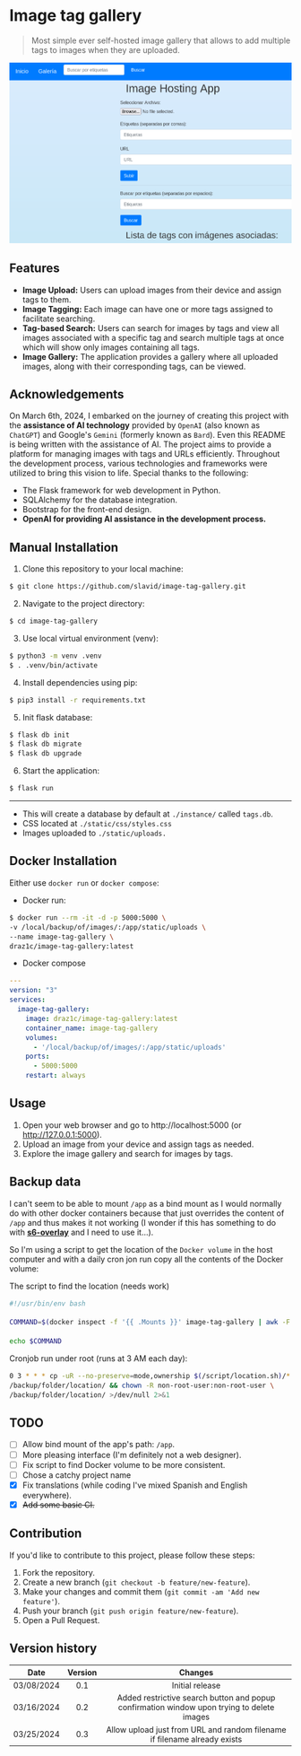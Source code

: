 # Image tag gallery

> Most simple ever self-hosted image gallery that allows to add multiple tags to images when they are uploaded.

![homepage](https://raw.githubusercontent.com/slavid/image-tag-gallery/main/resources/homepage.png)

Features
--------

-   **Image Upload:** Users can upload images from their device and assign tags to them.
-   **Image Tagging:** Each image can have one or more tags assigned to facilitate searching.
-   **Tag-based Search:** Users can search for images by tags and view all images associated with a specific tag and search multiple tags at once which will show only images containing all tags.
-   **Image Gallery:** The application provides a gallery where all uploaded images, along with their corresponding tags, can be viewed.

## Acknowledgements

On March 6th, 2024, I embarked on the journey of creating this project with the **assistance of AI technology** provided by `OpenAI` (also known as `ChatGPT`) and Google's `Gemini` (formerly known as `Bard`). Even this README is being written with the assistance of AI. The project aims to provide a platform for managing images with tags and URLs efficiently. Throughout the development process, various technologies and frameworks were utilized to bring this vision to life. Special thanks to the following:

-   The Flask framework for web development in Python.
-   SQLAlchemy for the database integration.
-   Bootstrap for the front-end design.
-   **OpenAI for providing AI assistance in the development process.**

Manual Installation
------------

1.  Clone this repository to your local machine:

```bash
$ git clone https://github.com/slavid/image-tag-gallery.git
```

2.   Navigate to the project directory:

```bash
$ cd image-tag-gallery
```
3. Use local virtual environment (venv):

```bash
$ python3 -m venv .venv
$ . .venv/bin/activate
```
4. Install dependencies using pip:

```bash
$ pip3 install -r requirements.txt
```

5. Init flask database:

```bash
$ flask db init
$ flask db migrate
$ flask db upgrade
```

6. Start the application:
```bash
$ flask run
```
---

- This will create a database by default at `./instance/` called `tags.db`.
- CSS located at `./static/css/styles.css`
- Images uploaded to `./static/uploads.`

Docker Installation
------------

Either use `docker run` or `docker compose`:

- Docker run:

```bash
$ docker run --rm -it -d -p 5000:5000 \ 
-v /local/backup/of/images/:/app/static/uploads \
--name image-tag-gallery \
draz1c/image-tag-gallery:latest
```

- Docker compose
```yaml
---
version: "3"
services:
  image-tag-gallery:
    image: draz1c/image-tag-gallery:latest
    container_name: image-tag-gallery
    volumes:
      - '/local/backup/of/images/:/app/static/uploads'
    ports:
      - 5000:5000
    restart: always
```

Usage
-----

1.  Open your web browser and go to http://localhost:5000 (or http://127.0.0.1:5000).
2.  Upload an image from your device and assign tags as needed.
3.  Explore the image gallery and search for images by tags.

## Backup data

I can't seem to be able to mount `/app` as a bind mount as I would normally do with other docker containers because that just overrides the content of `/app` and thus makes it not working (I wonder if this has something to do with [**s6-overlay**](https://github.com/just-containers/s6-overlay) and I need to use it...).

So I'm using a script to get the location of the `Docker volume` in the host computer and with a daily cron jon run copy all the contents of the Docker volume:

The script to find the location (needs work)
```bash
#!/usr/bin/env bash

COMMAND=$(docker inspect -f '{{ .Mounts }}' image-tag-gallery | awk -F ' ' '{print $9}')

echo $COMMAND
```

Cronjob run under root (runs at 3 AM each day):

```bash
0 3 * * * cp -uR --no-preserve=mode,ownership $(/script/location.sh)/* \
/backup/folder/location/ && chown -R non-root-user:non-root-user \
/backup/folder/location/ >/dev/null 2>&1
```

## TODO

- [ ] Allow bind mount of the app's path: `/app`.
- [ ] More pleasing interface (I'm definitely not a web designer).
- [ ] Fix script to find Docker volume to be more consistent.
- [ ] Chose a catchy project name
- [x] Fix translations (while coding I've mixed Spanish and English everywhere).
- [x] ~~Add some basic CI.~~

Contribution
------------

If you'd like to contribute to this project, please follow these steps:

1.  Fork the repository.
2.  Create a new branch (`git checkout -b feature/new-feature`).
3.  Make your changes and commit them (`git commit -am 'Add new feature'`).
4.  Push your branch (`git push origin feature/new-feature`).
5.  Open a Pull Request.


## Version history

| **Date**   | **Version** | **Changes**     |
|:----------:|:-----------:|:---------------:|
| 03/08/2024 | 0.1         | Initial release |
| 03/16/2024 | 0.2         | Added restrictive search button and popup confirmation window upon trying to delete images|
| 03/25/2024 | 0.3         | Allow upload just from URL and random filename if filename already exists |